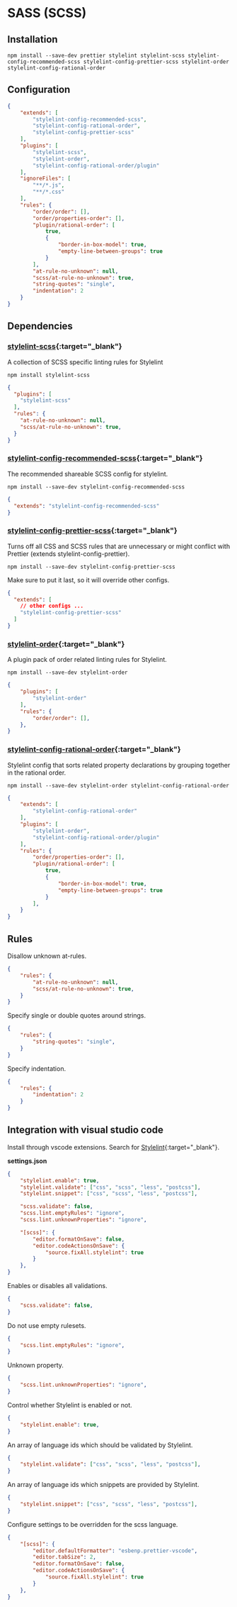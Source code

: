 # SASS (SCSS)

## Installation

```shell
npm install --save-dev prettier stylelint stylelint-scss stylelint-config-recommended-scss stylelint-config-prettier-scss stylelint-order stylelint-config-rational-order
```

## Configuration

```json
{
    "extends": [
        "stylelint-config-recommended-scss",
        "stylelint-config-rational-order",
        "stylelint-config-prettier-scss"
    ],
    "plugins": [
        "stylelint-scss",
        "stylelint-order",
        "stylelint-config-rational-order/plugin"
    ],
    "ignoreFiles": [
        "**/*.js",
        "**/*.css"
    ],
    "rules": {
        "order/order": [],
        "order/properties-order": [],
        "plugin/rational-order": [
            true,
            {
                "border-in-box-model": true,
                "empty-line-between-groups": true
            }
        ],
        "at-rule-no-unknown": null,
        "scss/at-rule-no-unknown": true,
        "string-quotes": "single",
        "indentation": 2
    }
}
```

## Dependencies

### [stylelint-scss](https://www.npmjs.com/package/stylelint-scss){:target="_blank"}

A collection of SCSS specific linting rules for Stylelint

```shell
npm install stylelint-scss
```

```json
{
  "plugins": [
    "stylelint-scss"
  ],
  "rules": {
    "at-rule-no-unknown": null,
    "scss/at-rule-no-unknown": true,
  }
}
```

### [stylelint-config-recommended-scss](https://www.npmjs.com/package/stylelint-config-recommended-scss){:target="_blank"}

The recommended shareable SCSS config for stylelint.

```shell
npm install --save-dev stylelint-config-recommended-scss
```

```json
{
  "extends": "stylelint-config-recommended-scss"
}
```

### [stylelint-config-prettier-scss](https://www.npmjs.com/package/stylelint-config-prettier-scss){:target="_blank"}

Turns off all CSS and SCSS rules that are unnecessary or might conflict with Prettier (extends stylelint-config-prettier).

```shell
npm install --save-dev stylelint-config-prettier-scss
```

Make sure to put it last, so it will override other configs.

```json
{
  "extends": [
    // other configs ...
    "stylelint-config-prettier-scss"
  ]
}
```

### [stylelint-order](https://www.npmjs.com/package/stylelint-order){:target="_blank"}

A plugin pack of order related linting rules for Stylelint.

```shell
npm install --save-dev stylelint-order
```

```json
{
    "plugins": [
        "stylelint-order"
    ],
    "rules": {
        "order/order": [],
    },
}
```

### [stylelint-config-rational-order](https://www.npmjs.com/package/stylelint-config-rational-order){:target="_blank"}

Stylelint config that sorts related property declarations by grouping together in the rational order.

```shell
npm install --save-dev stylelint-order stylelint-config-rational-order
```

```json
{
    "extends": [
        "stylelint-config-rational-order"
    ],
    "plugins": [
        "stylelint-order",
        "stylelint-config-rational-order/plugin"
    ],
    "rules": {
        "order/properties-order": [],
        "plugin/rational-order": [
            true,
            {
                "border-in-box-model": true,
                "empty-line-between-groups": true
            }
        ],
    }
}
```

## Rules

Disallow unknown at-rules.

```json
{
    "rules": {
        "at-rule-no-unknown": null,
        "scss/at-rule-no-unknown": true,
    }
}
```

Specify single or double quotes around strings.

```json
{
    "rules": {
        "string-quotes": "single",
    }
}
```

Specify indentation.

```json
{
    "rules": {
        "indentation": 2
    }
}
```

## Integration with visual studio code

Install through vscode extensions. Search for [Stylelint](https://marketplace.visualstudio.com/items?itemName=stylelint.vscode-stylelint){:target="_blank"}.

**settings.json**

```json
{
    "stylelint.enable": true,
    "stylelint.validate": ["css", "scss", "less", "postcss"],
    "stylelint.snippet": ["css", "scss", "less", "postcss"],

    "scss.validate": false,
    "scss.lint.emptyRules": "ignore",
    "scss.lint.unknownProperties": "ignore",

    "[scss]": {
        "editor.formatOnSave": false,
        "editor.codeActionsOnSave": {
            "source.fixAll.stylelint": true
        }
    },
}
```

Enables or disables all validations.

```json
{
    "scss.validate": false,
}
```

Do not use empty rulesets.

```json
{
    "scss.lint.emptyRules": "ignore",
}
```

Unknown property.

```json
{
    "scss.lint.unknownProperties": "ignore",
}
```

Control whether Stylelint is enabled or not.

```json
{
    "stylelint.enable": true,
}
```

An array of language ids which should be validated by Stylelint.

```json
{
    "stylelint.validate": ["css", "scss", "less", "postcss"],
}
```

An array of language ids which snippets are provided by Stylelint.

```json
{
    "stylelint.snippet": ["css", "scss", "less", "postcss"],
}
```

Configure settings to be overridden for the scss language.

```json
{
    "[scss]": {
        "editor.defaultFormatter": "esbenp.prettier-vscode",
        "editor.tabSize": 2,
        "editor.formatOnSave": false,
        "editor.codeActionsOnSave": {
            "source.fixAll.stylelint": true
        }
    },
}
```

